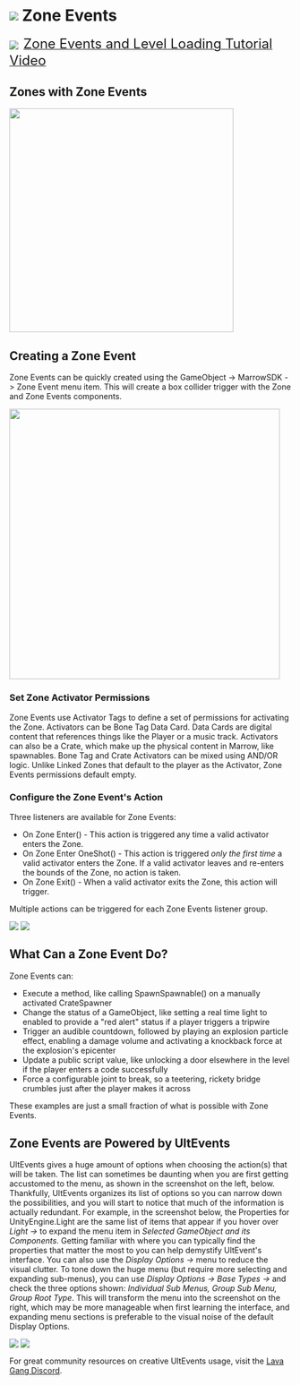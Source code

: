 # <img src="./Images/zone-icon.png" valign="middle" style="padding-bottom: 4px"> Zone Events

<img src="./Images/icon_marrow_video.png" valign="middle" style="margin: 0px 5px 5px 0px"/> <a href="https://www.youtube.com/watch?v=mckRH8cNSRU"><font size="5">Zone Events and Level Loading Tutorial Video</font></a> 

## Zones with Zone Events

<img src="./Images/Zones/activate_null_spawner_zoneevent.png" width="400">

## Creating a Zone Event
Zone Events can be quickly created using the GameObject -> MarrowSDK -> Zone Event menu item.  This will create a box collider trigger with the Zone and Zone Events components.  

<img src="./Images/Zones/zone_event_menu.png" width="483">

### Set Zone Activator Permissions 
Zone Events use Activator Tags to define a set of permissions for activating the Zone.  Activators can be Bone Tag Data Card.  Data Cards are digital content that references things like the Player or a music track.  Activators can also be a Crate, which make up the physical content in Marrow, like spawnables.  Bone Tag and Crate Activators can be mixed using AND/OR logic.  Unlike Linked Zones that default to the player as the Activator, Zone Events permissions default empty.

### Configure the Zone Event's Action
Three listeners are available for Zone Events:
- On Zone Enter() - This action is triggered any time a valid activator enters the Zone.
- On Zone Enter OneShot() - This action is triggered <i>only the first time</i> a valid activator enters the Zone.  If a valid activator leaves and re-enters the bounds of the Zone, no action is taken.
- On Zone Exit() - When a valid activator exits the Zone, this action will trigger.

Multiple actions can be triggered for each Zone Events listener group.

<img src="./Images/Zones/zone_event_default.png" valign="top"> <img src="./Images/Zones/zone_event_actions.png" valign="top">

## What Can a Zone Event Do?
Zone Events can:
- Execute a method, like calling SpawnSpawnable() on a manually activated CrateSpawner
- Change the status of a GameObject, like setting a real time light to enabled to provide a "red alert" status if a player triggers a tripwire
- Trigger an audible countdown, followed by playing an explosion particle effect, enabling a damage volume and activating a knockback force at the explosion's epicenter
- Update a public script value, like unlocking a door elsewhere in the level if the player enters a code successfully
- Force a configurable joint to break, so a teetering, rickety bridge crumbles just after the player makes it across

These examples are just a small fraction of what is possible with Zone Events.

## Zone Events are Powered by UltEvents

UltEvents gives a huge amount of options when choosing the action(s) that will be taken.  The list can sometimes be daunting when you are first getting accustomed to the menu, as shown in the screenshot on the left, below.  Thankfully, UltEvents organizes its list of options so you can narrow down the possibilities, and you will start to notice that much of the information is actually redundant.  For example, in the screenshot below, the Properties for UnityEngine.Light are the same list of items that appear if you hover over <i>Light -></i> to expand the menu item in <i>Selected GameObject and its Components</i>.  Getting familiar with where you can typically find the properties that matter the most to you can help demystify UltEvent's interface.  You can also use the <i>Display Options -></i> menu to reduce the visual clutter.  To tone down the huge menu (but require more selecting and expanding sub-menus), you can use <i>Display Options -> Base Types -></i> and check the three options shown: <i>Individual Sub Menus, Group Sub Menu, Group Root Type</i>.  This will transform the menu into the screenshot on the right, which may be more manageable when first learning the interface, and expanding menu sections is preferable to the visual noise of the default Display Options.

<img src="./Images/Zones/zone_event_ultevents.png" valign="top"> <img src="./Images/Zones/zone_event_ultevents_tidy.png"  valign="top">

For great community resources on creative UltEvents usage, visit the <a href="https://slz.gg/lavagang">Lava Gang Discord</a>.
